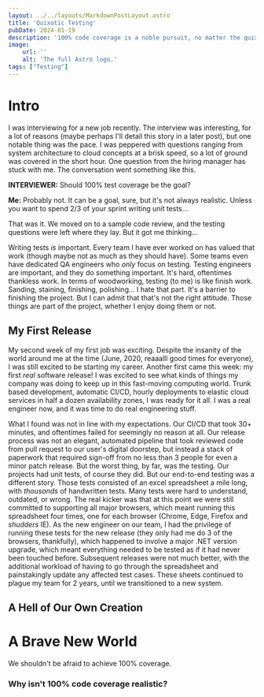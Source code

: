 ```yaml
---
layout: ../../layouts/MarkdownPostLayout.astro
title: 'Quixotic Testing'
pubDate: 2024-01-19
description: '100% code coverage is a noble pursuit, no matter the quixotism.'
image:
    url: ''
    alt: 'The full Astro logo.'
tags: ["Testing"]
---
```

# Intro

I was interviewing for a new job recently. The interview was interesting, for a lot of reasons (maybe perhaps I'll detail this story in a later post), but one notable thing was the pace. I was peppered with questions ranging from system architecture to cloud concepts at a brisk speed, so a lot of ground was covered in the short hour. One question from the hiring manager has stuck with me. The conversation went something like this.

**INTERVIEWER:** Should 100% test coverage be the goal?

**Me:** Probably not. It can be a goal, sure, but it's not always realistic. Unless you want to spend 2/3 of your sprint writing unit tests...

That was it. We moved on to a sample code review, and the testing questions were left where they lay. But it got me thinking...

Writing tests _is_ important. Every team I have ever worked on has valued that work (though maybe not as much as they should have). Some teams even have dedicated QA engineers who _only_ focus on testing. Testing engineers are important, and they do something important. It's hard, oftentimes thankless work. In terms of woodworking, testing (to me) is like finish work. Sanding, staining, finishing, polishing... I hate that part. It's a barrier to finishing the project. But I can admit that that's not the right attitude. Those things are part of the project, whether I enjoy doing them or not.

## My First Release

My second week of my first job was exciting. Despite the insanity of the world around me at the time (June, 2020, reaaalll good times for everyone), I was still excited to be starting my career. Another first came this week: my first _real_ software release! I was excited to see what kinds of things my company was doing to keep up in this fast-moving computing world. Trunk based development, automatic CI/CD, hourly deployments to elastic cloud services in half a dozen availability zones, I was ready for it all. I was a real engineer now, and it was time to do real engineering stuff.

What I found was not in line with my expectations. Our CI/CD that took 30+ minutes, and oftentimes failed for seemingly no reason at all. Our release process was not an elegant, automated pipeline that took reviewed code from pull request to our user's digital doorstep, but instead a stack of paperwork that required sign-off from no less than 3 people for even a minor patch release. But the worst thing, by far, was the testing. Our projects had unit tests, of course they did. But our end-to-end testing was a different story. Those tests consisted of an excel spreadsheet a mile long, with _thousands_ of handwritten tests. Many tests were hard to understand, outdated, or wrong. The real kicker was that at this point we were still committed to supporting all major browsers, which meant running this spreadsheet four times, one for each browser (Chrome, Edge, Firefox and _shudders_ IE). As the new engineer on our team, I had the privilege of running these tests for the new release (they only had me do 3 of the browsers, thankfully), which happened to involve a major .NET version upgrade, which meant everything needed to be tested as if it had never been touched before. Subsequent releases were not much better, with the additional workload of having to go through the spreadsheet and painstakingly update any affected test cases. These sheets continued to plague my team for 2 years, until we transitioned to a new system.

## A Hell of Our Own Creation

# A Brave New World

We shouldn't be afraid to achieve 100% coverage.

### Why isn't 100% code coverage realistic?

###





